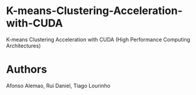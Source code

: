 # K-means-Clustering-Acceleration-with-CUDA
K-means Clustering Acceleration with CUDA (High Performance Computing Architectures)

# Authors
Afonso Alemao, Rui Daniel, Tiago Lourinho
